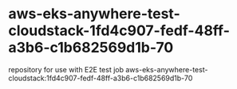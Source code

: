 # aws-eks-anywhere-test-cloudstack-1fd4c907-fedf-48ff-a3b6-c1b682569d1b-70
repository for use with E2E test job aws-eks-anywhere-test-cloudstack:1fd4c907-fedf-48ff-a3b6-c1b682569d1b-70
